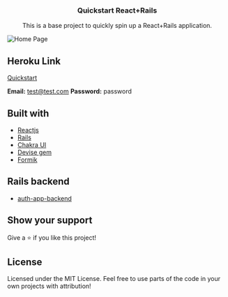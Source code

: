 <h3 align="center">Quickstart React+Rails</h3>
<p align="center">This is a base project to quickly spin up a React+Rails application.</p>

![Home Page](/src/assets/images/home_page.png)

## Heroku Link
[Quickstart](https://auth-app-front.herokuapp.com/)

**Email:** test@test.com
**Password:** password

## Built with
- [Reactjs](https://reactjs.org/)
- [Rails](https://rubyonrails.org/)
- [Chakra UI](https://chakra-ui.com)
- [Devise gem](https://github.com/heartcombo/devise)
- [Formik](https://formik.org/)

## Rails backend
- [auth-app-backend](https://github.com/MA-Ahmad/auth-app-backend)

## Show your support

Give a ⭐️ if you like this project!

## License

Licensed under the MIT License. Feel free to use parts of the code in your own projects with attribution!